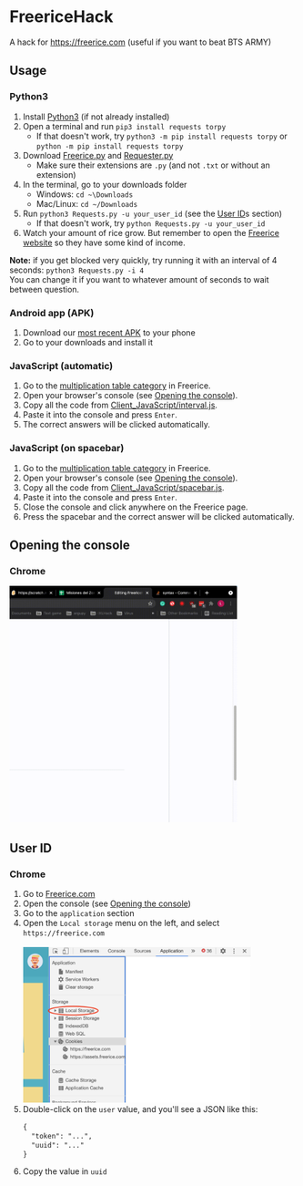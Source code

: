 # FreericeHack
A hack for https://freerice.com (useful if you want to beat BTS ARMY)

## Usage
### Python3
1. Install [Python3](https://python.org) (if not already installed)
2. Open a terminal and run `pip3 install requests torpy`
   - If that doesn't work, try `python3 -m pip install requests torpy` or `python -m pip install requests torpy`
3. Download [Freerice.py](Freerice.py) and [Requester.py](Requester.py)
   - Make sure their extensions are `.py` (and not `.txt` or without an extension)
4. In the terminal, go to your downloads folder
   - Windows: `cd ~\Downloads`
   - Mac/Linux: `cd ~/Downloads`
5. Run `python3 Requests.py -u your_user_id` (see the [User ID](#user-id)s section)
   - If that doesn't work, try `python Requests.py -u your_user_id`
6. Watch your amount of rice grow. But remember to open the [Freerice website](https://freerice.com) so they have some kind of income.

**Note:** if you get blocked very quickly, try running it with an interval of 4 seconds: `python3 Requests.py -i 4`
<br>
You can change it if you want to whatever amount of seconds to wait between question.

### Android app (APK)
1. Download our [most recent APK](Client_APK/FreericeHack_v1_2.apk) to your phone
2. Go to your downloads and install it

### JavaScript (automatic)
1. Go to the [multiplication table category](https://freerice.com/categories/multiplication-table) in Freerice.
2. Open your browser's console (see [Opening the console](#opening-the-console)).
3. Copy all the code from [Client_JavaScript/interval.js](Client_JavaScript/interval.js).
4. Paste it into the console and press `Enter`.
5. The correct answers will be clicked automatically.

### JavaScript (on spacebar)
1. Go to the [multiplication table category](https://freerice.com/categories/multiplication-table) in Freerice.
2. Open your browser's console (see [Opening the console](#opening-the-console)).
3. Copy all the code from [Client_JavaScript/spacebar.js](Client_JavaScript/spacebar.js).
4. Paste it into the console and press `Enter`.
5. Close the console and click anywhere on the Freerice page.
6. Press the spacebar and the correct answer will be clicked automatically.

## Opening the console
### Chrome
<img alt="Screen recording" src="README_img2.gif" width="400" />

## User ID
### Chrome
1. Go to [Freerice.com](https://freerice.com)
2. Open the console (see [Opening the console](#opening-the-console))
3. Go to the `application` section
4. Open the `Local storage` menu on the left, and select `https://freerice.com`
<br><br><img alt="Screenshot" src="README_img1.png" width="400" />
5. Double-click on the `user` value, and you'll see a JSON like this:
   ```
   {
     "token": "...",
     "uuid": "..."
   }
   ```
6. Copy the value in `uuid`
